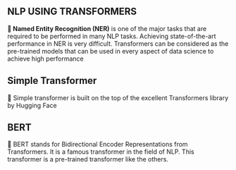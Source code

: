 ## **NLP USING TRANSFORMERS**

**📑 Named Entity Recognition (NER)** is one of the major tasks that are required to be performed in many NLP tasks. Achieving state-of-the-art performance in NER is very difficult. Transformers can be considered as the pre-trained models that can be used in every aspect of data science to achieve high performance

## Simple Transformer
📑 Simple transformer is built on the top of the excellent Transformers library by Hugging Face

## BERT
📑 BERT stands for Bidirectional Encoder Representations from Transformers. It is a famous transformer in the field of NLP. This transformer is a pre-trained transformer like the others.

